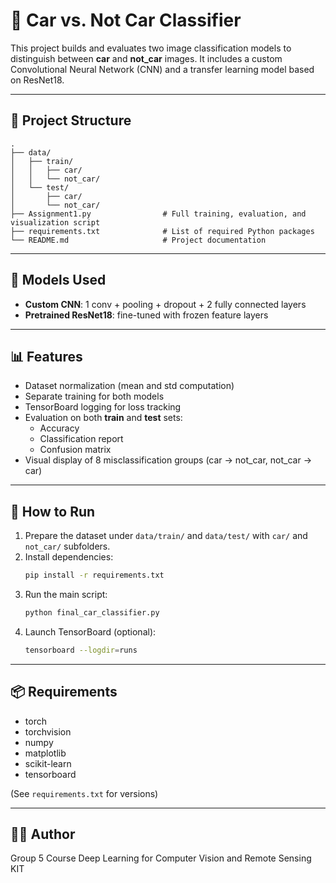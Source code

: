 # 🚗 Car vs. Not Car Classifier

This project builds and evaluates two image classification models to distinguish between **car** and **not_car** images. It includes a custom Convolutional Neural Network (CNN) and a transfer learning model based on ResNet18.

---

## 📁 Project Structure

```
.
├── data/
│   ├── train/
│   │   ├── car/
│   │   └── not_car/
│   └── test/
│       ├── car/
│       └── not_car/
├── Assignment1.py                # Full training, evaluation, and visualization script
├── requirements.txt              # List of required Python packages
└── README.md                     # Project documentation
```

---

## 🧠 Models Used

- **Custom CNN**: 1 conv + pooling + dropout + 2 fully connected layers
- **Pretrained ResNet18**: fine-tuned with frozen feature layers

---

## 📊 Features

- Dataset normalization (mean and std computation)
- Separate training for both models
- TensorBoard logging for loss tracking
- Evaluation on both **train** and **test** sets:
  - Accuracy
  - Classification report
  - Confusion matrix
- Visual display of 8 misclassification groups (car → not_car, not_car → car)

---

## 🚀 How to Run

1. Prepare the dataset under `data/train/` and `data/test/` with `car/` and `not_car/` subfolders.
2. Install dependencies:
   ```bash
   pip install -r requirements.txt
   ```
3. Run the main script:
   ```bash
   python final_car_classifier.py
   ```
4. Launch TensorBoard (optional):
   ```bash
   tensorboard --logdir=runs
   ```

---

## 📦 Requirements

- torch
- torchvision
- numpy
- matplotlib
- scikit-learn
- tensorboard

(See `requirements.txt` for versions)

---

## 👨‍💻 Author

Group 5
Course Deep Learning for Computer Vision and Remote Sensing
KIT